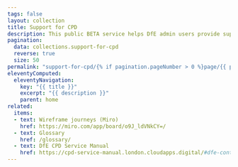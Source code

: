 ```yaml
---
tags: false
layout: collection
title: Support for CPD
description: This public BETA service helps DfE admin users provide support for both the ECF and NPQ services
pagination:
  data: collections.support-for-cpd
  reverse: true
  size: 50
permalink: "support-for-cpd/{% if pagination.pageNumber > 0 %}page/{{ pagination.pageNumber + 1 }}{% endif %}/"
eleventyComputed:
  eleventyNavigation:
    key: "{{ title }}"
    excerpt: "{{ description }}"
    parent: home
related:
  items:
  - text: Wireframe journeys (Miro)
    href: https://miro.com/app/board/o9J_ldVNkCY=/
  - text: Glossary
    href: /glossary/
  - text: DfE CPD Service Manual
    href: https://cpd-service-manual.london.cloudapps.digital/#dfe-continuing-professional-development-cpd
---
```

